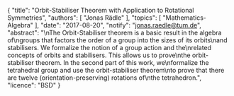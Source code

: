 {
    "title": "Orbit-Stabiliser Theorem with Application to Rotational Symmetries",
    "authors": [
        "Jonas Rädle"
    ],
    "topics": [
        "Mathematics-Algebra"
    ],
    "date": "2017-08-20",
    "notify": "jonas.raedle@tum.de",
    "abstract": "\nThe Orbit-Stabiliser theorem is a basic result in the algebra of\ngroups that factors the order of a group into the sizes of its orbits\nand stabilisers.  We formalize the notion of a group action and the\nrelated concepts of orbits and stabilisers. This allows us to prove\nthe orbit-stabiliser theorem.  In the second part of this work, we\nformalize the tetrahedral group and use the orbit-stabiliser theorem\nto prove that there are twelve (orientation-preserving) rotations of\nthe tetrahedron.",
    "licence": "BSD"
}